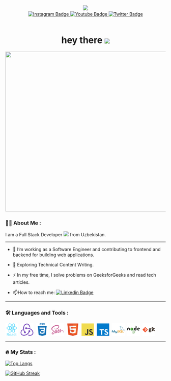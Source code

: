 <div id="header" align="center">
  <img     src="https://media.giphy.com/media/v1.Y2lkPTc5MGI3NjExajY2bmg3N3N5eTM5bm9lNnk2cnhzdDZlN3FjYXFhandlb2t5NW94MyZlcD12MV9pbnRlcm5hbF9naWZfYnlfaWQmY3Q9cw/5eLDrEaRGHegx2FeF2/giphy.gif" width="400"/>
  <div id="badges">
  <a href="https://www.instagram.com/mr_kuchkarov/">
    <img src="https://img.shields.io/badge/Instagram-pink?logo=instagram&logoColor=pink&style=for-the-badge" alt="Instagram Badge"/>
  </a>
  <a href="youtube.com">
    <img src="https://img.shields.io/badge/YouTube-red?style=for-the-badge&logo=youtube&logoColor=white" alt="Youtube Badge"/>
  </a>
  <a href="https://twitter.com/Mr_Kuchkarov">
    <img src="https://img.shields.io/badge/Twitter-blue?style=for-the-badge&logo=twitter&logoColor=white" alt="Twitter Badge"/>
  </a>
</div>
  <img src="https://komarev.com/ghpvc/?username=MrKuchkarov&style=flat-square&color=blue" alt=""/>
  <h1>
  hey there
  <img src="https://media.giphy.com/media/v1.Y2lkPTc5MGI3NjExbTh5dWEwdWlzOWdyeXdkOGxjd3I5anIxN2pna2xmNjVocmVzanloNiZlcD12MV9pbnRlcm5hbF9naWZfYnlfaWQmY3Q9Zw/11mwBM4qjFBBwA/giphy.gif" width="50px" align="center"/>
</h1>
</div>

<div align="center">
  <img src="https://media.giphy.com/media/v1.Y2lkPTc5MGI3NjExOGhpMHU5d212YmNtaXdwZXJtOGY3Y3NtbTVjbTN5NjViNnhubjN1byZlcD12MV9pbnRlcm5hbF9naWZfYnlfaWQmY3Q9Zw/9JrkkDoJuU0FbdbUZU/giphy.gif" width="600" height="500"/>
</div>

### :man_technologist: About Me :

I am a Full Stack Developer <img src="https://media.giphy.com/media/WUlplcMpOCEmTGBtBW/giphy.gif" width="30"> from Uzbekistan.

---

- :telescope: I’m working as a Software Engineer and contributing to frontend and backend for building web applications.

- :seedling: Exploring Technical Content Writing.

- :zap: In my free time, I solve problems on GeeksforGeeks and read tech articles.

- :mailbox:How to reach me: [![Linkedin Badge](https://img.shields.io/badge/-Telegram-blue?style=flat&logo=Telegram&logoColor=white)](https://t.me/MrKuchkarov)

---

### :hammer_and_wrench: Languages and Tools :

<div>
  <img src="https://github.com/devicons/devicon/blob/master/icons/react/react-original-wordmark.svg" title="React" alt="React" width="40" height="40"/>&nbsp;
  <img src="https://github.com/devicons/devicon/blob/master/icons/redux/redux-original.svg" title="Redux" alt="Redux " width="40" height="40"/>&nbsp;
  <img src="https://github.com/devicons/devicon/blob/master/icons/css3/css3-plain-wordmark.svg"  title="CSS3" alt="CSS" width="40" height="40"/>&nbsp;
  <img src="https://github.com/devicons/devicon/blob/master/icons/sass/sass-original.svg"  title="SASS" alt="SASS" width="40" height="40"/>&nbsp;
  <img src="https://github.com/devicons/devicon/blob/master/icons/html5/html5-original.svg" title="HTML5" alt="HTML" width="40" height="40"/>&nbsp;
  <img src="https://github.com/devicons/devicon/blob/master/icons/javascript/javascript-original.svg" title="JavaScript" alt="JavaScript" width="40" height="40"/>&nbsp;
  <img src="https://github.com/devicons/devicon/blob/master/icons/typescript/typescript-original.svg" title="TypeScript" alt="TypeScript" width="40" height="40"/>&nbsp;
  <img src="https://github.com/devicons/devicon/blob/master/icons/mysql/mysql-original-wordmark.svg" title="MySQL"  alt="MySQL" width="40" height="40"/>&nbsp;
  <img src="https://github.com/devicons/devicon/blob/master/icons/nodejs/nodejs-original-wordmark.svg" title="NodeJS" alt="NodeJS" width="40" height="40"/>&nbsp;
  <img src="https://github.com/devicons/devicon/blob/master/icons/git/git-original-wordmark.svg" title="Git" **alt="Git" width="40" height="40"/>
</div>

---

### :fire: My Stats :

[![Top Langs](https://github-readme-stats.vercel.app/api/top-langs/?username=MrKuchkarov&layout=compact&theme=vision-friendly-dark)](https://github.com/anuraghazra/github-readme-stats)

[![GitHub Streak](https://github-readme-streak-stats.herokuapp.com?user=MrKuchkarov&theme=tokyonight&border_radius=3.9&date_format=M%20j%5B%2C%20Y%5D)](https://git.io/streak-stats)

